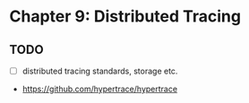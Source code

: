 # Chapter 9: Distributed Tracing

## TODO

- [ ] distributed tracing standards, storage etc.
- https://github.com/hypertrace/hypertrace
